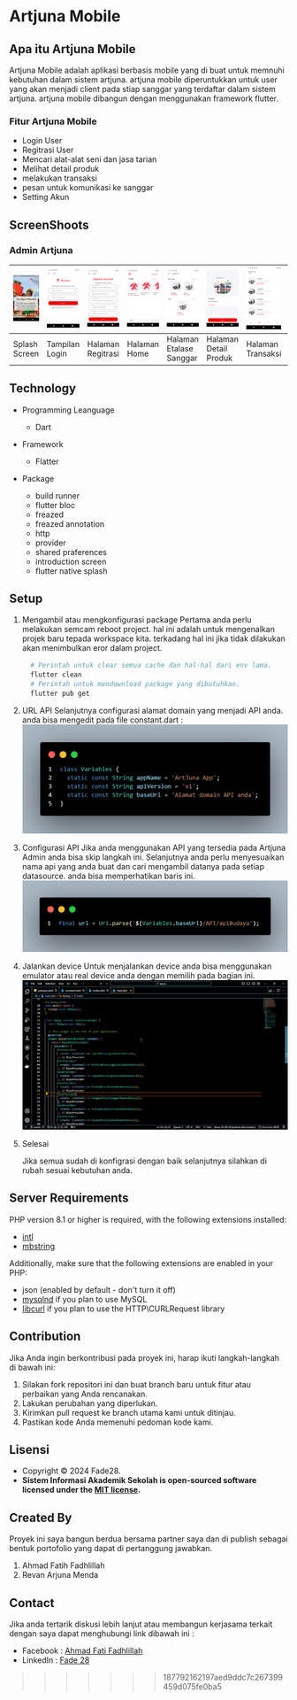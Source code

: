 # Artjuna Mobile

## Apa itu Artjuna Mobile

Artjuna Mobile adalah aplikasi berbasis mobile yang di buat untuk memnuhi kebutuhan dalam sistem artjuna. artjuna mobile diperuntukkan untuk user yang akan menjadi client pada stiap sanggar yang terdaftar dalam sistem artjuna. artjuna mobile dibangun dengan menggunakan framework flutter.

### Fitur Artjuna Mobile

* Login User
* Regitrasi User
* Mencari alat-alat seni dan jasa tarian
* Melihat detail produk
* melakukan transaksi
* pesan untuk komunikasi ke sanggar
* Setting Akun

## ScreenShoots

### Admin Artjuna

| ![splash](ss/splash.png) | ![login](ss/login.png) | ![Registrasi](ss/register.png) | ![Home](ss/home.png) | ![sanggar](ss/sanggar.png) | ![detail](ss/detail_produk.png) | ![transaksi](ss/transaksi.png) | ![dafpesan](ss/daftar_pesan.png) | ![pesan](ss/pesan.png) | ![profil](ss/profil.png) |
|--------------------------|------------------------|--------------------------------|----------------------|----------------------------|---------------------------------|--------------------------------|----------------------------------|------------------------|--------------------------|
| Splash Screen            | Tampilan Login         | Halaman Regitrasi              | Halaman Home         | Halaman Etalase Sanggar    | Halaman Detail Produk           | Halaman Transaksi              | Halaman Daftar Pesan             | Halaman Pesan          | Halaman Profil           |

## Technology

* Programming Leanguage
  * Dart

* Framework
  * Flatter

* Package
  * build runner
  * flutter bloc
  * freazed
  * freazed annotation
  * http
  * provider
  * shared praferences
  * introduction screen
  * flutter native splash

## Setup

1. Mengambil atau mengkonfigurasi package
   Pertama anda perlu melakukan semcam reboot project. hal ini adalah untuk mengenalkan projek baru tepada workspace kita. terkadang hal ini jika tidak dilakukan akan menimbulkan eror dalam project.
      ```PowerShell
        # Perintah untuk clear semua cache dan hal-hal dari env lama.
        flutter clean
        # Perintah untuk mendownload package yang dibutuhkan.
        flutter pub get
      ```
  
2. URL API
   Selanjutnya configurasi alamat domain yang menjadi API anda. anda bisa mengedit pada file constant.dart :
     ![domain API](ss/domain.png)
   
3. Configurasi API
   Jika anda menggunakan API yang tersedia pada Artjuna Admin anda bisa skip langkah ini. Selanjutnya anda perlu menyesuaikan nama api yang anda buat dan cari mengambil datanya pada setiap datasource. anda bisa memperhatikan baris ini.
   ![API](ss/api.png)
   
4. Jalankan device
   Untuk menjalankan device anda bisa menggunakan emulator atau real device anda dengan memilih pada bagian ini.
   ![Star_Device](ss/device.gif)

5. Selesai

   Jika semua sudah di konfigrasi dengan baik selanjutnya silahkan di rubah sesuai kebutuhan anda.

## Server Requirements

PHP version 8.1 or higher is required, with the following extensions installed:

- [intl](http://php.net/manual/en/intl.requirements.php)
- [mbstring](http://php.net/manual/en/mbstring.installation.php)

Additionally, make sure that the following extensions are enabled in your PHP:

- json (enabled by default - don't turn it off)
- [mysqlnd](http://php.net/manual/en/mysqlnd.install.php) if you plan to use MySQL
- [libcurl](http://php.net/manual/en/curl.requirements.php) if you plan to use the HTTP\CURLRequest library

## Contribution

Jika Anda ingin berkontribusi pada proyek ini, harap ikuti langkah-langkah di bawah ini:

1. Silakan fork repositori ini dan buat branch baru untuk fitur atau perbaikan yang Anda rencanakan.
2. Lakukan perubahan yang diperlukan.
3. Kirimkan pull request ke branch utama kami untuk ditinjau.
4. Pastikan kode Anda memenuhi pedoman kode kami.

## Lisensi

- Copyright © 2024 Fade28.
- **Sistem Informasi Akademik Sekolah is open-sourced software licensed under the [MIT license](LICENSE).**

## Created By

Proyek ini saya bangun berdua bersama partner saya dan di publish sebagai bentuk portofolio yang dapat di pertanggung jawabkan.
 1. Ahmad Fatih Fadhlillah
 2. Revan Arjuna Menda

## Contact

Jika anda tertarik diskusi lebih lanjut atau membangun kerjasama terkait dengan saya dapat menghubungi link dibawah ini :
- Facebook : <a href="https://www.facebook.com/fatihbro/">Ahmad Fati Fadhlillah</a>
- LinkedIn : <a href="https://www.linkedin.com/in/fatih-fadhlillah-876654241">Fade 28</a>
>>>>>>> 187792162197aed9ddc7c267399459d075fe0ba5
